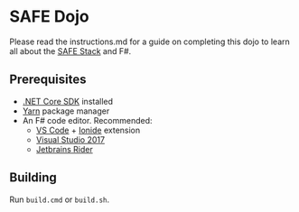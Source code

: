 # SAFE Dojo

Please read the instructions.md for a guide on completing this dojo to learn all about the [SAFE Stack](https://safe-stack.github.io/) and F#.

## Prerequisites

* [.NET Core SDK](https://www.microsoft.com/net/download/) installed
* [Yarn](https://yarnpkg.com/lang/en/docs/install/) package manager
* An F# code editor. Recommended:
   * [VS Code](https://code.visualstudio.com/) + [Ionide](https://github.com/ionide/ionide-vscode-fsharp) extension
   * [Visual Studio 2017](https://www.visualstudio.com/downloads/)
   * [Jetbrains Rider](https://www.jetbrains.com/rider/)

## Building
Run `build.cmd` or `build.sh`.
